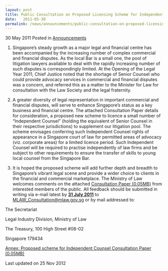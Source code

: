 ```yaml
---
layout: post
title: Public Consultation on Proposed Licensing Scheme for Independent Counsel
date:   2011-05-30
permalink: /news/announcements/public-consultation-on-proposed-licensing-scheme-for-independent-counsel
---
```


30 May 2011 Posted in [Announcements](/news/announcements)

1. Singapore’s steady growth as a major legal and financial centre has been accompanied by the increasing number of complex commercial and financial disputes. As the local Bar is a small one, the pool of litigation lawyers available to deal with the rapidly increasing number of such disputes is correspondingly limited. At the Opening of the Legal Year 2011, Chief Justice noted that the shortage of Senior Counsel who could provide advocacy services in commercial and financial disputes was a concern, and referred this as a matter to the Minister for Law for consultation with the Law Society and the legal fraternity.

2. A greater diversity of legal representation in important commercial and financial disputes, will serve to enhance Singapore’s status as a key business and financial centre. The attached Consultation Paper details for consideration, a proposed new scheme to licence a small number of “Independent Counsel” (holding the equivalent of Senior Counsel in their respective jurisdictions) to supplement our litigation pool. The scheme envisages conferring such Independent Counsel rights of appearance in a Singapore court of law for permitted areas of advocacy (viz. corporate areas) for a limited licence period. Such Independent Counsel will be required to practise independently of law firms and be subject to other requirements to ensure the transfer of skills to young local counsel from the Singapore Bar.

3. It is hoped the proposed scheme will add further depth and breadth to Singapore’s vibrant legal scene and provide a wider choice to clients in the financial and commercial marketplace. The Ministry of Law welcomes comments on the attached [Consultation Paper (0.05MB)](/files/news/announcements/2011/05/linkclickaf3a.pdf) from interested members of the public. All feedback should be submitted in writing via e-mail latest by **<u>31 July 2011</u>** to <MLAW_Consultation@mlaw.gov.sg> or by mail addressed to:


<p class="address-centered">The Secretariat</p>
<p class="address-centered">Legal Industry Division, Ministry of Law</p>
<p class="address-centered">The Treasury, 100 High Street #08-02</p>
<p class="address-centered">Singapore 179434</p>


[Annex: Proposed scheme for Independent Counsel Consultation Paper (0.05MB)](/files/news/announcements/2011/05/linkclickaf3a.pdf) 


<p class="right-side-updated">Last updated on 25 Nov 2012</p> 

